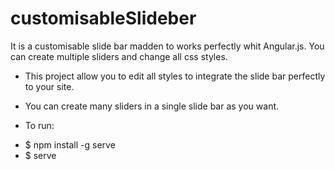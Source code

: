 # customisableSlideber
It is a customisable slide bar madden to works perfectly whit Angular.js. You can create multiple sliders and change all css styles.

* This project allow you to edit all styles to integrate the slide bar perfectly to your site. 
* You can create many sliders in a single slide bar as you want. 
 
* To run:
+ $ npm install -g serve
+ $ serve
